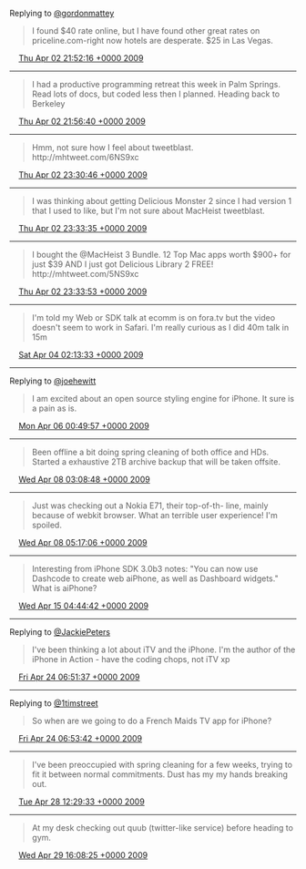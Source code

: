 Replying to [@gordonmattey](https://twitter.com/gordonmattey/status/1422005338)

> I found $40 rate online, but I have found other great rates on priceline\.com\-right now hotels are desperate\. $25 in Las Vegas\.

<img src="../../media/tweet.ico" width="12" /> [Thu Apr 02 21:52:16 +0000 2009](https://twitter.com/ChristopherA/status/1441219302)

----

> I had a productive programming retreat this week in Palm Springs\. Read lots of docs, but coded less then I planned\. Heading back to Berkeley

<img src="../../media/tweet.ico" width="12" /> [Thu Apr 02 21:56:40 +0000 2009](https://twitter.com/ChristopherA/status/1441245094)

----

> Hmm, not sure how I feel about tweetblast\. http://mhtweet\.com/6NS9xc

<img src="../../media/tweet.ico" width="12" /> [Thu Apr 02 23:30:46 +0000 2009](https://twitter.com/ChristopherA/status/1441774994)

----

> I was thinking about getting Delicious Monster 2 since I had version 1 that I used to like, but I'm not sure about MacHeist tweetblast\.

<img src="../../media/tweet.ico" width="12" /> [Thu Apr 02 23:33:35 +0000 2009](https://twitter.com/ChristopherA/status/1441790790)

----

> I bought the @MacHeist 3 Bundle\. 12 Top Mac apps worth $900\+ for just $39 AND I just got Delicious Library 2 FREE\! http://mhtweet\.com/5NS9xc

<img src="../../media/tweet.ico" width="12" /> [Thu Apr 02 23:33:53 +0000 2009](https://twitter.com/ChristopherA/status/1441792390)

----

> I'm told my Web or SDK talk at ecomm is on fora\.tv but the video doesn't seem to work in Safari\. I'm really curious as I did 40m talk in 15m

<img src="../../media/tweet.ico" width="12" /> [Sat Apr 04 02:13:33 +0000 2009](https://twitter.com/ChristopherA/status/1449361741)

----

Replying to [@joehewitt](https://twitter.com/joehewitt/status/1459381274)

> I am excited about an open source styling engine for iPhone\. It sure is a pain as is\.

<img src="../../media/tweet.ico" width="12" /> [Mon Apr 06 00:49:57 +0000 2009](https://twitter.com/ChristopherA/status/1459986360)

----

> Been offline a bit doing spring cleaning of both office and HDs\. Started a exhaustive 2TB archive backup that will be taken offsite\.

<img src="../../media/tweet.ico" width="12" /> [Wed Apr 08 03:08:48 +0000 2009](https://twitter.com/ChristopherA/status/1474140034)

----

> Just was checking out a Nokia E71, their top\-of\-th\- line, mainly because of webkit  browser\. What an terrible user experience\! I'm spoiled\.

<img src="../../media/tweet.ico" width="12" /> [Wed Apr 08 05:17:06 +0000 2009](https://twitter.com/ChristopherA/status/1474764140)

----

> Interesting from iPhone SDK 3\.0b3 notes: "You can now use Dashcode to create web aiPhone, as well as Dashboard widgets\." What is aiPhone?

<img src="../../media/tweet.ico" width="12" /> [Wed Apr 15 04:44:42 +0000 2009](https://twitter.com/ChristopherA/status/1523061288)

----

Replying to [@JackiePeters](https://twitter.com/JackiePeters/status/1600908553)

> I've been thinking a lot about iTV and the iPhone\. I'm the author of the iPhone in Action \- have the coding chops, not iTV xp

<img src="../../media/tweet.ico" width="12" /> [Fri Apr 24 06:51:37 +0000 2009](https://twitter.com/ChristopherA/status/1601777253)

----

Replying to [@1timstreet](https://twitter.com/1timstreet/status/1600538478)

> So when are we going to do a French Maids TV app for iPhone?

<img src="../../media/tweet.ico" width="12" /> [Fri Apr 24 06:53:42 +0000 2009](https://twitter.com/ChristopherA/status/1601785679)

----

> I've been preoccupied with spring cleaning for a few weeks, trying to fit it between normal commitments\. Dust has my my hands breaking out\.

<img src="../../media/tweet.ico" width="12" /> [Tue Apr 28 12:29:33 +0000 2009](https://twitter.com/ChristopherA/status/1638404585)

----

> At my desk checking out quub \(twitter\-like service\) before heading to gym\.

<img src="../../media/tweet.ico" width="12" /> [Wed Apr 29 16:08:25 +0000 2009](https://twitter.com/ChristopherA/status/1650064491)